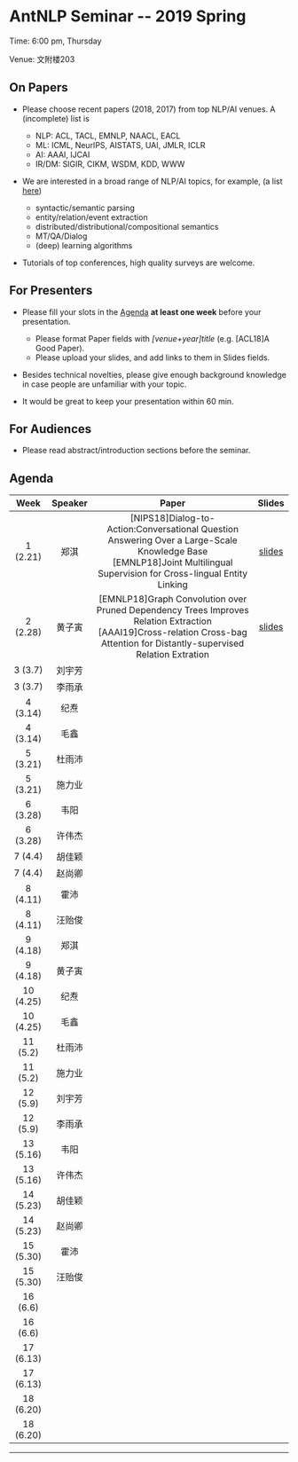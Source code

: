 # AntNLP Seminar -- 2019 Spring

Time: 6:00 pm, Thursday

Venue: 文附楼203

## On Papers

- Please choose recent papers (2018, 2017) from top NLP/AI venues. A (incomplete) list is
  - NLP: ACL, TACL, EMNLP, NAACL, EACL
  - ML:  ICML, NeurIPS, AISTATS, UAI, JMLR, ICLR
  - AI:  AAAI, IJCAI
  - IR/DM: SIGIR, CIKM, WSDM, KDD, WWW

- We are interested in a broad range of NLP/AI topics, for example, (a list [here](https://slack-files.com/T22T1UP8Q-F726RJERH-9a39cc3d9a))

  - syntactic/semantic parsing
  - entity/relation/event extraction
  - distributed/distributional/compositional semantics
  - MT/QA/Dialog
  - (deep) learning algorithms

- Tutorials of top conferences, high quality surveys are welcome.

## For Presenters

- Please fill your slots in the [Agenda](#agenda) **at least one week** before your presentation.

  - Please format Paper fields with *[venue+year]title* (e.g. [ACL18]A Good Paper).
  - Please upload your slides, and add links to them in Slides fields.
- Besides technical novelties, please give enough background knowledge in case people are unfamiliar with your topic.
- It would be great to keep your presentation within 60 min.

## For Audiences

- Please read abstract/introduction sections before the seminar.

## Agenda

| Week | Speaker | Paper                                    |                  Slides                  |
| :--: | :-----: | :--------------------------------------: | :--------------------------------------: |
| 1 (2.21) |   郑淇  | [NIPS18]Dialog-to-Action:Conversational Question Answering Over a Large-Scale Knowledge Base<br/>[EMNLP18]Joint Multilingual Supervision for Cross-lingual Entity Linking<br/> | [slides](https://github.com/AntNLP/seminar/blob/master/2019Spring/week1/antnlp190221.pptx) |
| 2 (2.28) |   黄子寅 | [EMNLP18]Graph Convolution over Pruned Dependency Trees Improves Relation Extraction<br/>[AAAI19]Cross-relation Cross-bag Attention for Distantly-supervised Relation Extration<br/> |[slides](https://github.com/AntNLP/seminar/blob/master/2019Spring/week2/go.pptx)                           |
| 3 (3.7) | 刘宇芳 |  |  |
| 3 (3.7) | 李雨承 |  |  |
|  4 (3.14)  | 纪焘 |  |        |
| 4 (3.14) | 毛鑫 |  |        |
|  5 (3.21)  | 杜雨沛 |  |        |
|  5 (3.21)  | 施力业 |                                          |                                          |
| 6 (3.28) | 韦阳 |                                          |                                          |
|  6 (3.28)  | 许伟杰 |       |                |
|  7 (4.4)  | 胡佳颖 |                                     |                                          |
| 7 (4.4) | 赵尚卿 | | |
|  8 (4.11)  | 霍沛 |  |  |
| 8 (4.11) | 汪贻俊 |  | |
|  9 (4.18)  | 郑淇 |       |        |
| 9 (4.18) | 黄子寅 |       |        |
|  10 (4.25)  | 纪焘 |   |   |
| 10 (4.25) | 毛鑫 |  |  |
|  11 (5.2)  | 杜雨沛 |       |                                          |
| 11 (5.2) | 施力业 |       |  |
|  12 (5.9)  | 刘宇芳 |       |                                          |
| 12 (5.9) | 李雨承 |       | |
|  13 (5.16)  | 韦阳 |       |                                          |
| 13 (5.16) | 许伟杰 |       | |
|  14 (5.23)  | 胡佳颖 |       |                                          |
| 14 (5.23) | 赵尚卿 |       | |
|  15 (5.30)  | 霍沛 |       |                                          |
| 15 (5.30) | 汪贻俊 |       | |
| 16 (6.6) |    |                       |                                          |
| 16 (6.6) |  |  | |
| 17 (6.13) |    |                |                                          |
| 17 (6.13) |  | | |
| 18 (6.20) |    |                |                                          |
| 18 (6.20) | | | |

---
